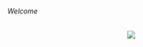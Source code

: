 ###### Welcome
<!---->
<div align="center">
<img src="./ReadMeFiles/app.jpg" align="center">
</div>

<!-- # Hello, Welcome to the Repo -->
<!-- 
<p>Esse projeto foi feito por: <strong>Thiago Silva Lopes</strong>, em 01/2022,</br>
tendo como base o <a href="https://www.youtube.com/watch?v=5RIFrZEjURA" target="_blank">tutorial</a>
do canal do Youtube: <a href="https://www.youtube.com/channel/UCgkDs77BoEhMIgRUB4MKrtQ" target="_blank">
Bedimcode</a>.</p>

## Demo: https://shagunz.github.io/portfolioApp/ -->
